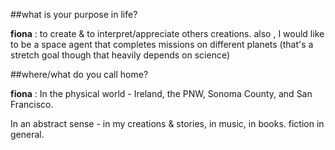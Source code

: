 ##what is your purpose in life?

__fiona__ : to create & to interpret/appreciate others creations. also , I would like to be a space agent that completes missions on different planets (that's a stretch goal though that heavily depends on science) 


##where/what do you call home?

__fiona__ : In the physical world - Ireland, the PNW, Sonoma County, and San Francisco. 

In an abstract sense -  in my creations & stories, in music, in books. fiction in general. 

